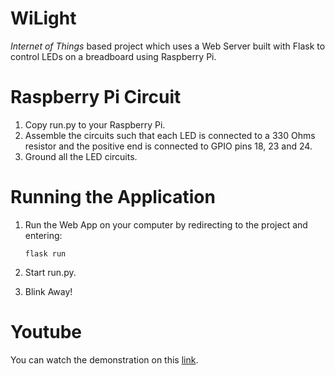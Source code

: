 # WiLight
*Internet of Things* based project which uses a Web Server built with Flask to control LEDs on a breadboard using Raspberry Pi.

# Raspberry Pi Circuit
1. Copy run.py to your Raspberry Pi.
2. Assemble the circuits such that each LED is connected to a 330 Ohms resistor and the positive end is connected to GPIO pins 18, 23 and 24.
3. Ground all the LED circuits.

# Running the Application
1. Run the Web App on your computer by redirecting to the project and entering:

	`flask run`

2. Start run.py.
3. Blink Away!

# Youtube
You can watch the demonstration on this [link](https://www.youtube.com/watch?v=EdyJZmucjqU&feature=youtu.be).